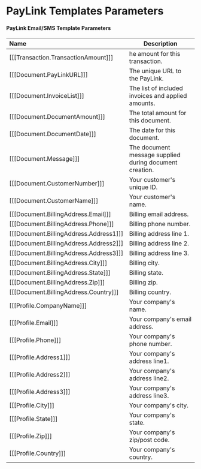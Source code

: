 PayLink Templates Parameters
============================

#### PayLink Email/SMS Template Parameters
>
| Name | Description | 
| :------------- | ------------- | 
|[[[Transaction.TransactionAmount]]]|he amount for this transaction.|
|[[[Document.PayLinkURL]]]|The unique URL to the PayLink.|
|[[[Document.InvoiceList]]]|The list of included invoices and applied amounts.|
|[[[Document.DocumentAmount]]]|The total amount for this document. |
|[[[Document.DocumentDate]]]|The date for this document. |
|[[[Document.Message]]]|The document message supplied during document creation. |
|[[[Document.CustomerNumber]]]|Your customer's unique ID.|
|[[[Document.CustomerName]]]|Your customer's name. |
|[[[Document.BillingAddress.Email]]]|Billing email address.|
|[[[Document.BillingAddress.Phone]]]|Billing phone number.|
|[[[Document.BillingAddress.Address1]]]|Billing address line 1.|
|[[[Document.BillingAddress.Address2]]]|Billing address line 2.|
|[[[Document.BillingAddress.Address3]]]|Billing address line 3.|
|[[[Document.BillingAddress.City]]]|Billing city.|
|[[[Document.BillingAddress.State]]]|Billing state.|
|[[[Document.BillingAddress.Zip]]]|Billing zip.|
|[[[Document.BillingAddress.Country]]]|Billing country.|
|[[[Profile.CompanyName]]]|Your company's name. |
|[[[Profile.Email]]]|Your company's email address.|
|[[[Profile.Phone]]]|Your company's phone number. |
|[[[Profile.Address1]]]|Your company's address line1. |
|[[[Profile.Address2]]]|Your company's address line2. |
|[[[Profile.Address3]]]|Your company's address line3. |
|[[[Profile.City]]]|Your company's city. |
|[[[Profile.State]]]|Your company's state. |
|[[[Profile.Zip]]]|Your company's zip/post code. |
|[[[Profile.Country]]]|Your company's country. |

